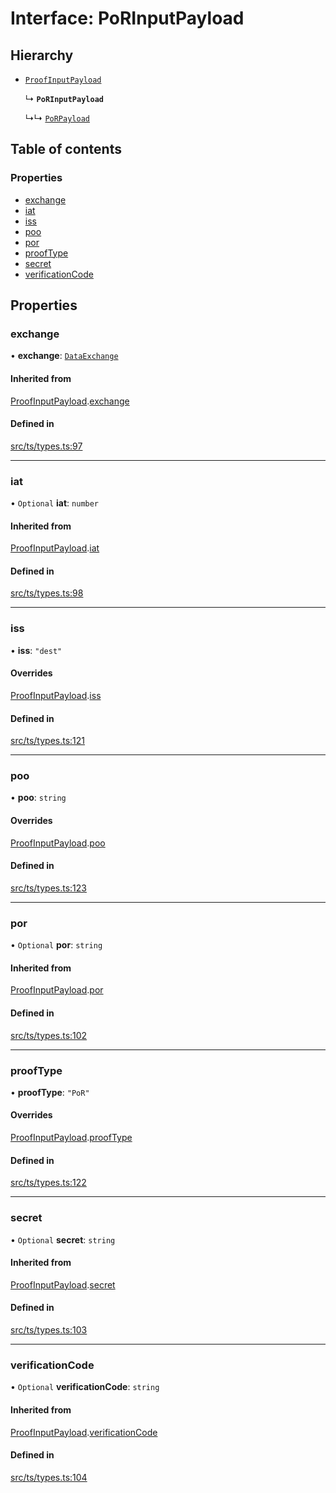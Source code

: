 # Interface: PoRInputPayload

## Hierarchy

- [`ProofInputPayload`](ProofInputPayload.md)

  ↳ **`PoRInputPayload`**

  ↳↳ [`PoRPayload`](PoRPayload.md)

## Table of contents

### Properties

- [exchange](PoRInputPayload.md#exchange)
- [iat](PoRInputPayload.md#iat)
- [iss](PoRInputPayload.md#iss)
- [poo](PoRInputPayload.md#poo)
- [por](PoRInputPayload.md#por)
- [proofType](PoRInputPayload.md#prooftype)
- [secret](PoRInputPayload.md#secret)
- [verificationCode](PoRInputPayload.md#verificationcode)

## Properties

### exchange

• **exchange**: [`DataExchange`](DataExchange.md)

#### Inherited from

[ProofInputPayload](ProofInputPayload.md).[exchange](ProofInputPayload.md#exchange)

#### Defined in

[src/ts/types.ts:97](https://gitlab.com/i3-market/code/wp3/t3.2/conflict-resolution/non-repudiation-protocol/-/blob/757ff1a/src/ts/types.ts#L97)

___

### iat

• `Optional` **iat**: `number`

#### Inherited from

[ProofInputPayload](ProofInputPayload.md).[iat](ProofInputPayload.md#iat)

#### Defined in

[src/ts/types.ts:98](https://gitlab.com/i3-market/code/wp3/t3.2/conflict-resolution/non-repudiation-protocol/-/blob/757ff1a/src/ts/types.ts#L98)

___

### iss

• **iss**: ``"dest"``

#### Overrides

[ProofInputPayload](ProofInputPayload.md).[iss](ProofInputPayload.md#iss)

#### Defined in

[src/ts/types.ts:121](https://gitlab.com/i3-market/code/wp3/t3.2/conflict-resolution/non-repudiation-protocol/-/blob/757ff1a/src/ts/types.ts#L121)

___

### poo

• **poo**: `string`

#### Overrides

[ProofInputPayload](ProofInputPayload.md).[poo](ProofInputPayload.md#poo)

#### Defined in

[src/ts/types.ts:123](https://gitlab.com/i3-market/code/wp3/t3.2/conflict-resolution/non-repudiation-protocol/-/blob/757ff1a/src/ts/types.ts#L123)

___

### por

• `Optional` **por**: `string`

#### Inherited from

[ProofInputPayload](ProofInputPayload.md).[por](ProofInputPayload.md#por)

#### Defined in

[src/ts/types.ts:102](https://gitlab.com/i3-market/code/wp3/t3.2/conflict-resolution/non-repudiation-protocol/-/blob/757ff1a/src/ts/types.ts#L102)

___

### proofType

• **proofType**: ``"PoR"``

#### Overrides

[ProofInputPayload](ProofInputPayload.md).[proofType](ProofInputPayload.md#prooftype)

#### Defined in

[src/ts/types.ts:122](https://gitlab.com/i3-market/code/wp3/t3.2/conflict-resolution/non-repudiation-protocol/-/blob/757ff1a/src/ts/types.ts#L122)

___

### secret

• `Optional` **secret**: `string`

#### Inherited from

[ProofInputPayload](ProofInputPayload.md).[secret](ProofInputPayload.md#secret)

#### Defined in

[src/ts/types.ts:103](https://gitlab.com/i3-market/code/wp3/t3.2/conflict-resolution/non-repudiation-protocol/-/blob/757ff1a/src/ts/types.ts#L103)

___

### verificationCode

• `Optional` **verificationCode**: `string`

#### Inherited from

[ProofInputPayload](ProofInputPayload.md).[verificationCode](ProofInputPayload.md#verificationcode)

#### Defined in

[src/ts/types.ts:104](https://gitlab.com/i3-market/code/wp3/t3.2/conflict-resolution/non-repudiation-protocol/-/blob/757ff1a/src/ts/types.ts#L104)
